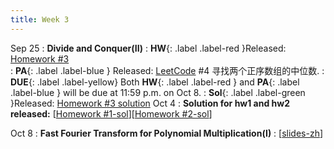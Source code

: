 ```yaml
---
title: Week 3
---
```


Sep 25
: **Divide and Conquer(II)**
:  **HW**{: .label .label-red }Released: [Homework #3](https://basics.sjtu.edu.cn/~yangqizhe/pdf/algo2023w/homework/Algo-hw3.pdf)  
: **PA**{: .label .label-blue } Released: [LeetCode](https://leetcode.cn/problems/median-of-two-sorted-arrays/) #4 寻找两个正序数组的中位数.
: **DUE**{: .label .label-yellow} Both **HW**{: .label .label-red } and  **PA**{: .label .label-blue } will be due at 11:59 p.m. on Oct 8.
: **Sol**{: .label .label-green }Released: [Homework #3 solution](https://basics.sjtu.edu.cn/~yangqizhe/pdf/algo2023w/homework/Algo-hw3sol.pdf)
Oct 4
: **Solution for hw1 and hw2 released:** \[[Homework #1-sol](https://basics.sjtu.edu.cn/~yangqizhe/pdf/algo2023w/homework/Algo-hw1sol.pdf)\]\[[Homework #2-sol](https://basics.sjtu.edu.cn/~yangqizhe/pdf/algo2023w/homework/Algo-hw2sol.pdf)\]

Oct 8
: **Fast Fourier Transform for Polynomial Multiplication(I)**
  :  \[[slides-zh](https://basics.sjtu.edu.cn/~yangqizhe/pdf/algo2023w/slides/AlgoLec4-handout-zh.pdf)\]